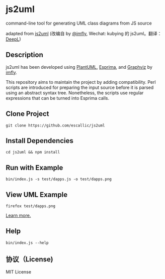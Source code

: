 # js2uml
command-line tool for generating UML class diagrams from JS source

adapted from [js2uml](https://github.com/imfly/js2uml) (改编自 by [@imfly](https://github.com/imfly), Wechat: kubying 的 js2uml。翻译：[DeepL](https://www.deepl.com/translator#en/zh/Translation%20by%20DeepL))


## Description
js2uml has been developed using [PlantUML](https://plantuml.com), [Esprima](https://esprima.org), and [Graphviz](http://www.graphviz.org/) by [imfly](https://github.com/imfly).

This repository aims to maintain the project by adding compatibility. Perl scripts are introduced for preparing the input source before it is parsed using an abstract syntax tree. Nonetheless, the scripts use regular expressions that can be turned into Esprima calls.


## Clone Project
```
git clone https://github.com/escallic/js2uml
```


## Install Dependencies

```
cd js2uml && npm install
```


## Run with Example

```
bin/index.js -s test/dapps.js -o test/dapps.png
```


## View UML Example

```
firefox test/dapps.png
```
[Learn more.](https://developer.mozilla.org)


## Help
```
bin/index.js --help
```


## 协议（License)

MIT License
